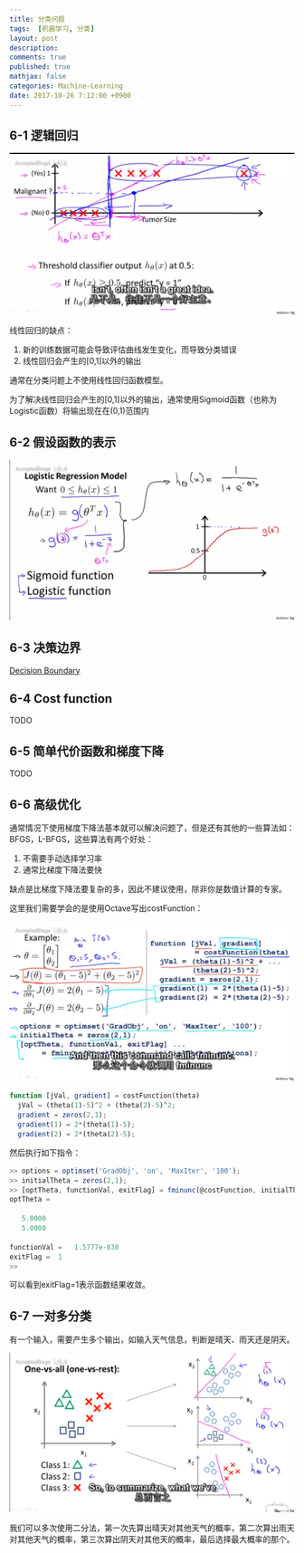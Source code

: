 ```yaml
---
title: 分类问题
tags:  [机器学习, 分类]
layout: post
description: 
comments: true
published: true
mathjax: false
categories: Machine-Learning
date: 2017-10-26 7:12:00 +0900
---
```


## 6-1 逻辑回归

[![](/assets/images/ML-6-1-2017-10-26-07-26-55.png)](https://www.bilibili.com/video/av9912938/index_32.html#page=33)

线性回归的缺点：

1. 新的训练数据可能会导致评估曲线发生变化，而导致分类错误
1. 线性回归会产生的[0,1]以外的输出

通常在分类问题上不使用线性回归函数模型。

为了解决线性回归会产生的[0,1]以外的输出，通常使用Sigmoid函数（也称为Logistic函数）将输出现在在(0,1)范围内

## 6-2 假设函数的表示

[![](/assets/images/ML-6-2-2017-10-27-07-47-30.png)](https://www.bilibili.com/video/av9912938/index_33.html#page=34)

## 6-3 决策边界

[Decision Boundary](https://www.bilibili.com/video/av9912938/index_33.html#page=35)

## 6-4 Cost function

TODO

## 6-5 简单代价函数和梯度下降

TODO

## 6-6 高级优化

通常情况下使用梯度下降法基本就可以解决问题了，但是还有其他的一些算法如：BFGS，L-BFGS，这些算法有两个好处：

1. 不需要手动选择学习率
1. 通常比梯度下降法要快

缺点是比梯度下降法要复杂的多，因此不建议使用，除非你是数值计算的专家。

这里我们需要学会的是使用Octave写出costFunction：

[![](/assets/images/ML-6-6-2017-11-15-20-10-27.png)](https://www.bilibili.com/video/av9912938/index_35.html#page=38)

```Octave
function [jVal, gradient] = costFunction(theta)
  jVal = (theta(1)-5)^2 + (theta(2)-5)^2;
  gradient = zeros(2,1);
  gradient(1) = 2*(theta(1)-5);
  gradient(2) = 2*(theta(2)-5);
```

然后执行如下指令：

```Octave
>> options = optimset('GradObj', 'on', 'MaxIter', '100');
>> initialTheta = zeros(2,1);
>> [optTheta, functionVal, exitFlag] = fminunc(@costFunction, initialTheta, options)
optTheta =

   5.0000
   5.0000

functionVal =   1.5777e-030
exitFlag =  1
>>
```

可以看到exitFlag=1表示函数结果收敛。

## 6-7 一对多分类

有一个输入，需要产生多个输出，如输入天气信息，判断是晴天、雨天还是阴天。

[![](/assets/images/ML-6-7-2017-11-15-20-31-47.png)](https://www.bilibili.com/video/av9912938/index_38.html#page=39)

我们可以多次使用二分法，第一次先算出晴天对其他天气的概率，第二次算出雨天对其他天气的概率，第三次算出阴天对其他天的概率，最后选择最大概率的那个。
